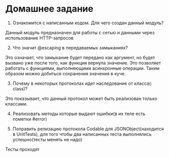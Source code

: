 #  Домашнее задание

1) Ознакомится с написанным кодом. Для чего создан данный модуль?

Данный модуль предназначен для работы с сетью и данными через использование HTTP-запросов

2) Что значит @escaping в передаваемых замыканиях?

Это означает, что замыкание будет передано как аргумент, но будет вызвано уже после того, как функция вернула значение. Это позволяет работать с функциями, выполняющими асинхронные операции. Таким образом можно добиться сохранения значения в куче.

3) Почему в некоторых протоколах идет наследование от класса(: class)?

Это показывает, что данный протокол может быть реализован только классами.

4) Реализовать методы которые выдают ошибки(в их теле есть пометки #error)



5) Поправить релизацию протокола Codable для JSONObject(находится в UnitTests), для того чтобы два написанных теста выполнялись успешно(тесты менять не надо)

Тесты проходят
